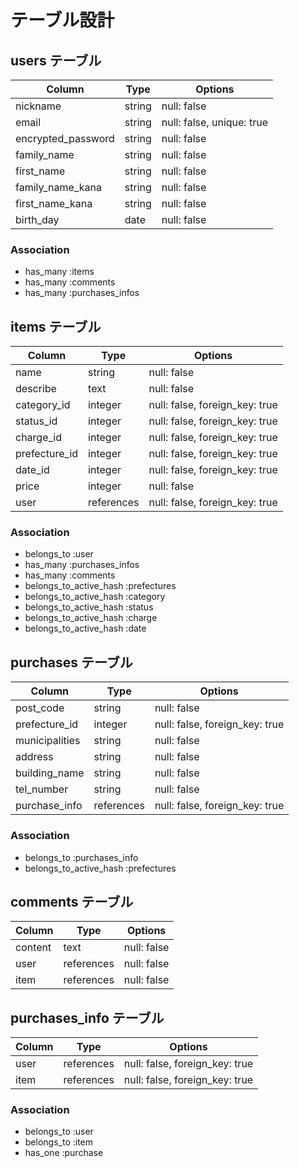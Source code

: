 # テーブル設計
 
## users テーブル

| Column                     | Type    | Options                   |
| -------------------------- | ------- | ------------------------- |
| nickname                   | string  | null: false               |
| email                      | string  | null: false, unique: true |
| encrypted_password         | string  | null: false               |
| family_name                | string  | null: false               |
| first_name                 | string  | null: false               |
| family_name_kana           | string  | null: false               |
| first_name_kana            | string  | null: false               |
| birth_day                  | date    | null: false               |

### Association
- has_many :items
- has_many :comments
- has_many :purchases_infos


## items テーブル
| Column          | Type       | Options                        |
| --------------- | ---------- | ------------------------------ |
| name            | string     | null: false                    |
| describe        | text       | null: false                    |
| category_id     | integer    | null: false, foreign_key: true |
| status_id       | integer    | null: false, foreign_key: true |
| charge_id       | integer    | null: false, foreign_key: true |
| prefecture_id   | integer    | null: false, foreign_key: true | 
| date_id         | integer    | null: false, foreign_key: true |
| price           | integer    | null: false                    |
| user            | references | null: false, foreign_key: true |

### Association

- belongs_to :user
- has_many :purchases_infos
- has_many :comments
- belongs_to_active_hash :prefectures
- belongs_to_active_hash :category
- belongs_to_active_hash :status
- belongs_to_active_hash :charge
- belongs_to_active_hash :date


## purchases テーブル
| Column         | Type       | Options                        |
| -------------- | ---------- | ------------------------------ |
| post_code      | string     | null: false                    |
| prefecture_id  | integer    | null: false, foreign_key: true |
| municipalities | string     | null: false                    |
| address        | string     | null: false                    |
| building_name  | string     | null: false                    |
| tel_number     | string     | null: false                    |
| purchase_info  | references | null: false, foreign_key: true |

### Association

- belongs_to :purchases_info
- belongs_to_active_hash :prefectures


## comments テーブル
| Column  | Type       | Options     |
| ------  | ---------- | ----------- |
| content | text       | null: false |
| user    | references | null: false |
| item    | references | null: false |


## purchases_info テーブル
| Column   | Type       | Options                        |
| -------- | ---------- | ------------------------------ |
| user     | references | null: false, foreign_key: true |
| item     | references | null: false, foreign_key: true |

### Association

- belongs_to :user
- belongs_to :item
- has_one :purchase